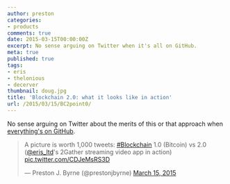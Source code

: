 ```yaml
---
author: preston
categories:
- products
comments: true
date: 2015-03-15T00:00:00Z
excerpt: No sense arguing on Twitter when it's all on GitHub.
meta: true
published: true
tags:
- eris
- thelonious
- decerver
thumbnail: doug.jpg
title: 'Blockchain 2.0: what it looks like in action'
url: /2015/03/15/BC2point0/
---
```


No sense arguing on Twitter about the merits of this or that approach when [everything's on GitHub](https://github.com/eris-ltd/2gather).

<blockquote class="twitter-tweet" lang="en"><p>A picture is worth 1,000 tweets: <a href="https://twitter.com/hashtag/Blockchain?src=hash">#Blockchain</a> 1.0 (Bitcoin) vs 2.0 (<a href="https://twitter.com/eris_ltd">@eris_ltd</a>&#39;s 2Gather streaming video app in action) <a href="http://t.co/CDJeMsRS3D">pic.twitter.com/CDJeMsRS3D</a></p>&mdash; Preston J. Byrne (@prestonjbyrne) <a href="https://twitter.com/prestonjbyrne/status/577211151223754752">March 15, 2015</a></blockquote>
<script async src="//platform.twitter.com/widgets.js" charset="utf-8"></script>
